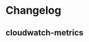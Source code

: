 # Changelog

## cloudwatch-metrics
<!-- To add a new entry write: -->
<!-- ### version / full date -->
<!-- * [Update/Bug fix] message that describes the changes that you apply -->